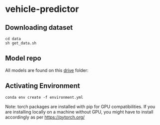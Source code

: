 # vehicle-predictor

## Downloading dataset

```
cd data
sh get_data.sh
```

## Model repo

All models are found on this [drive](https://drive.google.com/drive/folders/1RXaKgStTFnVRaLvk-eIHEGhwvQp-y1-c) folder: 

## Activating Environment

```
conda env create -f environment.yml
```

Note: torch packages are installed with pip for GPU compatibilities. If you are installing locally on a machine without GPU, you might have to install accordingly as per https://pytorch.org/
